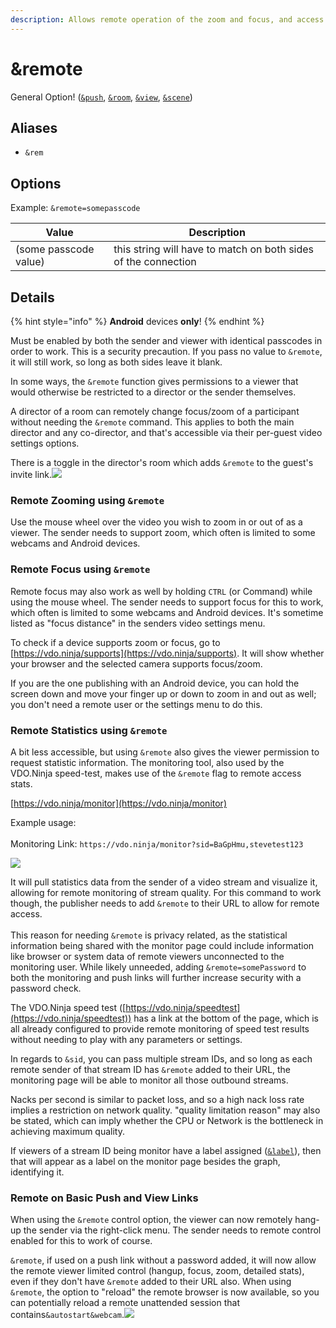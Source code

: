 ```yaml
---
description: Allows remote operation of the zoom and focus, and access to statistics
---
```


# \&remote

General Option! ([`&push`](../source-settings/push.md), [`&room`](room.md), [`&view`](../advanced-settings/view-parameters/view.md), [`&scene`](../advanced-settings/view-parameters/scene.md))

## Aliases

* `&rem`

## Options

Example: `&remote=somepasscode`

| Value                 | Description                                                    |
| --------------------- | -------------------------------------------------------------- |
| (some passcode value) | this string will have to match on both sides of the connection |

## Details

{% hint style="info" %}
**Android** devices **only**!
{% endhint %}

Must be enabled by both the sender and viewer with identical passcodes in order to work. This is a security precaution. If you pass no value to `&remote`, it will still work, so long as both sides leave it blank.

In some ways, the `&remote` function gives permissions to a viewer that would otherwise be restricted to a director or the sender themselves.

A director of a room can remotely change focus/zoom of a participant without needing the `&remote` command. This applies to both the main director and any co-director, and that's accessible via their per-guest video settings options.

There is a toggle in the director's room which adds `&remote` to the guest's invite link.![](<../.gitbook/assets/image (104) (2).png>)

### Remote Zooming using `&remote`

Use the mouse wheel over the video you wish to zoom in or out of as a viewer. The sender needs to support zoom, which often is limited to some webcams and Android devices.

### Remote Focus using `&remote`

Remote focus may also work as well by holding `CTRL` (or Command) while using the mouse wheel.  The sender needs to support focus for this to work, which often is limited to some webcams and Android devices. It's sometime listed as "focus distance" in the senders video settings menu.

To check if a device supports zoom or focus, go to [https://vdo.ninja/supports](https://vdo.ninja/supports). It will show whether your browser and the selected camera supports focus/zoom.

If you are the one publishing with an Android device, you can hold the screen down and move your finger up or down to zoom in and out as well; you don't need a remote user or the settings menu to do this.

### Remote Statistics using `&remote`

A bit less accessible, but using `&remote` also gives the viewer permission to request statistic information. The monitoring tool, also used by the VDO.Ninja speed-test, makes use of the `&remote` flag to remote access stats.

[https://vdo.ninja/monitor](https://vdo.ninja/monitor)

Example usage:\
\
Monitoring Link: `https://vdo.ninja/monitor?sid=BaGpHmu,stevetest123`

![](<../.gitbook/assets/image (39).png>)

It will pull statistics data from the sender of a video stream and visualize it, allowing for remote monitoring of stream quality. For this command to work though, the publisher needs to add `&remote` to their URL to allow for remote access.\
\
This reason for needing `&remote` is privacy related, as the statistical information being shared with the monitor page could include information like browser or system data of remote viewers unconnected to the monitoring user. While likely unneeded, adding `&remote=somePassword` to both the monitoring and push links will further increase security with a password check.

The VDO.Ninja speed test ([https://vdo.ninja/speedtest](https://vdo.ninja/speedtest)) has a link at the bottom of the page, which is all already configured to provide remote monitoring of speed test results without needing to play with any parameters or settings.

In regards to `&sid`, you can pass multiple stream IDs, and so long as each remote sender of that stream ID has `&remote` added to their URL, the monitoring page will be able to monitor all those outbound streams.

Nacks per second is similar to packet loss, and so a high nack loss rate implies a restriction on network quality. "quality limitation reason" may also be stated, which can imply whether the CPU or Network is the bottleneck in achieving maximum quality.

If viewers of a stream ID being monitor have a label assigned ([`&label`](label.md)), then that will appear as a label on the monitor page besides the graph, identifying it.

### Remote on Basic Push and View Links

When using the `&remote` control option, the viewer can now remotely hang-up the sender via the right-click menu. The sender needs to remote control enabled for this to work of course.

`&remote`, if used on a push link without a password added, it will now allow the remote viewer limited control (hangup, focus, zoom, detailed stats), even if they don't have `&remote` added to their URL also. When using `&remote`, the option to "reload" the remote browser is now available, so you can potentially reload a remote unattended session that contains`&autostart&webcam`.![](<../.gitbook/assets/image (115).png>)
